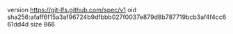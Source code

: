 version https://git-lfs.github.com/spec/v1
oid sha256:afaff6f15a3af96724b9dfbbb027f0037e879d8b787719bcb3af4f4cc661dd4d
size 866
